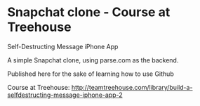 Snapchat clone - Course at Treehouse
=======================

Self-Destructing Message iPhone App 

A simple Snapchat clone, using parse.com as the backend.

Published here for the sake of learning how to use Github

Course at Treehouse:
http://teamtreehouse.com/library/build-a-selfdestructing-message-iphone-app-2
